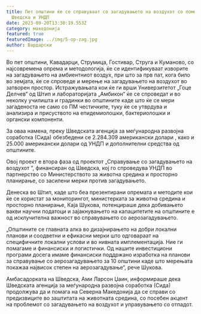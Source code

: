 ```yaml
---
title: Пет општини ќе се справуваат со загадувањето на воздухот со помош на
  Шведска и УНДП
date: 2023-09-20T13:30:19.553Z
category: македонија
featured: true
featuredImage: ../img/5-op-zag.jpg
author: Вардарски
---
```

<!--StartFragment-->

Во пет општини, Кавадарци, Струмица, Гостивар, Струга и Куманово, со најсовремена опрема и методологија, ќе се идентификуваат изворите на загадувањето на амбиентниот воздух, при што за прв пат, кога било во земјата, ќе се спроведе и мерење на загадувањето на воздухот во затворен простор. Истражувањата кои ќе ги врши Универзитетот „Гоце Делчев“ од Штип и лабораторијата „Амбикон“ ќе се спроведат и во неколку училишта и градинки во општините каде што ќе се мери загаденоста не само со ПМ честичките, туку ќе се утврдува и анализира и присуството на епидемиолошки, бактериолошки и органски компоненти. 

За оваа намена, преку Шведската агенција за меѓународна развојна соработка (Сида) обезбедени се 2.284.309 американски долари , како и 25.000 американски долари од УНДП и дополнителни средства од општините.

Овој проект е втора фаза од проектот „Справување со загадувањето на воздухот “, финансиран од Шведска, кој го спроведува УНДП во партнерство со Министерството за животна средина и просторно планирање, со засилени мерки против загадувањето. 

Денеска во Штип, каде што беа презентирани опремата и методите кои ќе се користат за мониторингот, министерката за животна средина и просторно планирање, Каја Шукова, потенцираше дека добивањето вакви научни податоци и зајакнувањето на капацитетите на општините е од исклучителна важност во справувањето со аерозагадувањето. 

„Општините се главната алка во дизајнирањето на добри локални планови и соодветни и ефикасни мерки што одговараат на специфичните локални услови и во нивната имплементација. Ние ги помагаме и финансиски и логистички. Од нашите инвестициони програми досега имаме финансиски поддржано изработка на планови за справување со аерозагадувањето за 10 општини каде што мерењата покажаа највисок степен на аерозагадување“, рече Шукова.

Амбасадорката на Шведска, Ами Ларсон Џаин, информираше дека Шведската агенција за меѓународна развојна соработка (Сида) продoлжува да и помага на Северна Македонија да се справи со предизвиците во заштитата на животната средина, со посебен акцент на проблемот со загадувањето на воздухот и управувањето со отпадот. 

<!--EndFragment-->